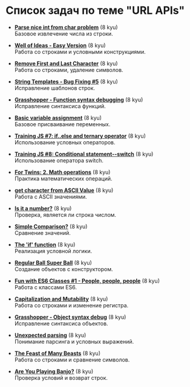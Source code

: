 # Список задач по теме "URL APIs"

- [**Parse nice int from char problem**](https://www.codewars.com/kata/557cd6882bfa3c8a9f0000c1) (8 kyu)  
  Базовое извлечение числа из строки.

- [**Well of Ideas - Easy Version**](https://www.codewars.com/kata/57f222ce69e09c3630000212) (8 kyu)  
  Работа со строками и условными конструкциями.

- [**Remove First and Last Character**](https://www.codewars.com/kata/56bc28ad5bdaeb48760009b0) (8 kyu)  
  Работа со строками, удаление символов.

- [**String Templates - Bug Fixing #5**](https://www.codewars.com/kata/55c90cad4b0fe31a7200001f) (8 kyu)  
  Исправление шаблонов строк.

- [**Grasshopper - Function syntax debugging**](https://www.codewars.com/kata/56dae9dc54c0acd29d00109a) (8 kyu)  
  Исправление синтаксиса функций.

- [**Basic variable assignment**](https://www.codewars.com/kata/50ee6b0bdeab583673000025) (8 kyu)  
  Базовое присваивание переменных.

- [**Training JS #7: if..else and ternary operator**](https://www.codewars.com/kata/57202aefe8d6c514300001fd) (8 kyu)  
  Использование условных операторов.

- [**Training JS #8: Conditional statement--switch**](https://www.codewars.com/kata/572059afc2f4612825000d8a) (8 kyu)  
  Использование оператора switch.

- [**For Twins: 2. Math operations**](https://www.codewars.com/kata/59c287b16bddd291c700009a) (8 kyu)  
  Практика математических операций.

- [**get character from ASCII Value**](https://www.codewars.com/kata/55ad04714f0b468e8200001c) (8 kyu)  
  Работа с ASCII значениями.

- [**Is it a number?**](https://www.codewars.com/kata/57126304cdbf63c6770012bd) (8 kyu)  
  Проверка, является ли строка числом.

- [**Simple Comparison?**](https://www.codewars.com/kata/57f6ecdfcca6e045d2001207) (8 kyu)  
  Сравнение значений.

- [**The 'if' function**](https://www.codewars.com/kata/54147087d5c2ebe4f1000805) (8 kyu)  
  Реализация условной логики.

- [**Regular Ball Super Ball**](https://www.codewars.com/kata/53f0f358b9cb376eca001079) (8 kyu)  
  Создание объектов с конструктором.

- [**Fun with ES6 Classes #1 - People, people, people**](https://www.codewars.com/kata/56f7f8215d7c12c0e7000b19) (8 kyu)  
  Работа с классами ES6.

- [**Capitalization and Mutability**](https://www.codewars.com/kata/595970246c9b8fa0a8000086) (8 kyu)  
  Работа со строками и изменение регистра.

- [**Grasshopper - Object syntax debug**](https://www.codewars.com/kata/56d8ae9237123036d3001b54) (8 kyu)  
  Исправление синтаксиса объектов.

- [**Unexpected parsing**](https://www.codewars.com/kata/54fdaa4a50f167b5c000005f) (8 kyu)  
  Понимание парсинга и условных выражений.

- [**The Feast of Many Beasts**](https://www.codewars.com/kata/5aa736a455f906981800360d) (8 kyu)  
  Работа со строками и сравнение символов.

- [**Are You Playing Banjo?**](https://www.codewars.com/kata/53af2b8861023f1d88000832) (8 kyu)  
  Проверка условий и возврат строк.
